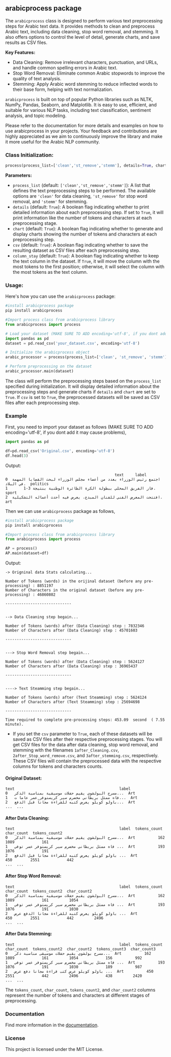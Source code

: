 ## arabicprocess package

The `arabicprocess` class is designed to perform various text preprocessing steps for Arabic text data. It provides methods to clean and preprocess Arabic text, including data cleaning, stop word removal, and stemming. It also offers options to control the level of detail, generate charts, and save results as CSV files.

**Key Features:**
- Data Cleaning: Remove irrelevant characters, punctuation, and URLs, and handle common spelling errors in Arabic text.
- Stop Word Removal: Eliminate common Arabic stopwords to improve the quality of text analysis.
- Stemming: Apply Arabic word stemming to reduce inflected words to their base form, helping with text normalization.

`arabicprocess` is built on top of popular Python libraries such as NLTK, NumPy, Pandas, Seaborn, and Matplotlib. It is easy to use, efficient, and suitable for various NLP tasks, including text classification, sentiment analysis, and topic modeling.

Please refer to the documentation for more details and examples on how to use arabicprocess in your projects. Your feedback and contributions are highly appreciated as we aim to continuously improve the library and make it more useful for the Arabic NLP community.


### Class Initialization:

```python
process(process_list=['clean','st_remove','stemm'], details=True, chart=True, csv=True, column_stay=True)
```

**Parameters:**
- `process_list` (default: `['clean','st_remove','stemm']`): A list that defines the text preprocessing steps to be performed. The available options are `'clean'` for data cleaning, `'st_remove'` for stop word removal, and `'stemm'` for stemming.
- `details` (default: `True`): A boolean flag indicating whether to print detailed information about each preprocessing step. If set to `True`, it will print information like the number of tokens and characters at each preprocessing stage.
- `chart` (default: `True`): A boolean flag indicating whether to generate and display charts showing the number of tokens and characters at each preprocessing step.
- `csv` (default: `True`): A boolean flag indicating whether to save the resulting dataset as CSV files after each preprocessing step.
- `column_stay` (default: `True`): A boolean flag indicating whether to keep the text column in the dataset. If `True`, it will move the column with the most tokens to the first position; otherwise, it will select the column with the most tokens as the text column.

### Usage:

Here's how you can use the `arabicprocess` package:

```python
#install arabicprocess package
pip install arabicprocess

#Import process class from arabicprocess library
from arabicprocess import process

# Load your dataset (MAKE SURE TO ADD encoding='utf-8', if you dont add it may cause problems)
import pandas as pd
dataset = pd.read_csv('your_dataset.csv', encoding='utf-8')

# Initialize the arabicprocess object
arabic_processor = process(process_list=['clean', 'st_remove', 'stemm'], details=True, chart=True, csv=True, column_stay=True)

# Perform preprocessing on the dataset
arabic_processor.main(dataset)
```

The class will perform the preprocessing steps based on the `process_list` specified during initialization. It will display detailed information about the preprocessing steps and generate charts if `details` and `chart` are set to `True`. If `csv` is set to `True`, the preprocessed datasets will be saved as CSV files after each preprocessing step.


### Example

First, you need to import your dataset as follows (MAKE SURE TO ADD encoding='utf-8', if you dont add it may cause problems),

```python
import pandas as pd

df=pd.read_csv('Original.csv', encoding='utf-8')
df.head(3)
```

Output:

```
                                                text     label
0  اجتمع رئيس الوزراء بعدد من أعضاء مجلس الوزراء لبحث القضايا المهمة في البلاد.  politics
1       فاز الفريق المحلي ببطولة الكرة الطائرة الوطنية بنتيجة 3-1.     sport
2  افتتحت المعرض الفني للفنان المبدع، يعرض فيه أحدث أعماله التشكيلية.       art
```

Then we can use `arabicprocess` package as follows,

```python
#install arabicprocess package
pip install arabicprocess

#Import process class from arabicprocess library
from arabicprocess import process

AP = process()
AP.main(dataset=df)
```

Output:

```
-> Origninal data Stats calculating...

Number of Tokens (words) in the orijinal dataset (before any pre-processing) : 8851197
Number of Characters in the original dataset (before any pre-processing) : 46860802 

-----------------------------


--> Data Cleaning step begain...

Number of Tokens (words) after (Data Cleaning) step : 7832346
Number of Characters after (Data Cleaning) step : 45701603 

-----------------------------


---> Stop Word Removal step begain...

Number of Tokens (words) after (Data Cleaning) step : 5624127
Number of Characters after (Data Cleaning) step : 36965437 

-----------------------------


----> Text Steamming step begain...

Number of Tokens (words) after (Text Steamming) step : 5624124
Number of Characters after (Text Steamming) step : 25694698 

-----------------------------

Time required to complete pre-processing steps: 453.09  second  ( 7.55  minute). 
```

- If you set the `csv` parameter to `True`, each of these datasets will be saved as CSV files after their respective preprocessing stages. You will get CSV files for the data after data cleaning, stop word removal, and stemming with the filenames `1after_Cleaning.csv`, `2after_Stop_word_remove.csv`, and `3after_stemming.csv`, respectively. These CSV files will contain the preprocessed data with the respective columns for tokens and characters counts.

#### Original Dataset:
```
text                                              label
0   مسرح البولشوي يقيم حفلات موسيقية بمناسبة الذكر...  Art
1   فاه ممثل بريطاني مخضرم سير كريستوفر عمر عاما ت...  Art
2   باولو كويلو يعرض كتبه للقراءة مجاناً قبل الدفع...  Art
...  ...
```

#### After Data Cleaning:
```
text                                              label  tokens_count  char_count  tokens_count2
0   مسرح البولشوي يقيم حفلات موسيقية بمناسبة الذكر...  Art          162        1089            161
1   فاه ممثل بريطاني مخضرم سير كريستوفر عمر توفي ...  Art          193        1076            191
2   باولو كويلو يعرض كتبه للقراءة مجانا قبل الدفع ...  Art          450        2551            442
...  ...
```

#### After Stop Word Removal:
```
text                                              label  tokens_count  char_count  tokens_count2  char_count2
0   مسرح البولشوي يقيم حفلات موسيقية بمناسبة الذكر...  Art          162        1089            161         1054
1   فاه ممثل بريطاني مخضرم سير كريستوفر عمر توفي ...  Art          193        1076            191         1030
2   باولو كويلو يعرض كتبه للقراءة مجانا الدفع عرض ...  Art          450        2551            442         2496
...  ...
```

#### After Data Stemming:
```
text                                              label  tokens_count  char_count  tokens_count2  char_count2  tokens_count3  char_count3
0   مسرح بولشوي يقيم حفلات موسيقى مناسبة ذكر...  Art          162        1089            161         1054            156          992
1   فاه ممثل بريطاني مخضرم سير كريستوفر عمر توفي ...  Art          193        1076            191         1030            189          987
2   باولو كويلو عرض كتب قراءة مجانا دفع عرض ...  Art          450        2551            442         2496            438         2420
...  ...
```

The `tokens_count`, `char_count`, `tokens_count2`, and `char_count2` columns represent the number of tokens and characters at different stages of preprocessing.


### Documentation

Find more information in the [documentation](https://link-to-documentation).

### License

This project is licensed under the MIT License.
